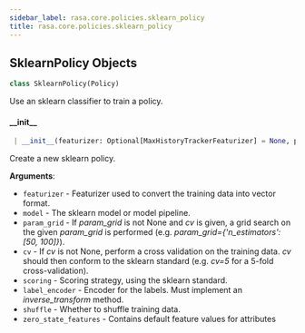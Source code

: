 ```yaml
---
sidebar_label: rasa.core.policies.sklearn_policy
title: rasa.core.policies.sklearn_policy
---
```


## SklearnPolicy Objects

```python
class SklearnPolicy(Policy)
```

Use an sklearn classifier to train a policy.

#### \_\_init\_\_

```python
 | __init__(featurizer: Optional[MaxHistoryTrackerFeaturizer] = None, priority: int = DEFAULT_POLICY_PRIORITY, max_history: int = DEFAULT_MAX_HISTORY, model: Optional["sklearn.base.BaseEstimator"] = None, param_grid: Optional[Dict[Text, List] or List[Dict]] = None, cv: Optional[int] = None, scoring: Optional[Text or List or Dict or Callable] = "accuracy", label_encoder: LabelEncoder = LabelEncoder(), shuffle: bool = True, zero_state_features: Optional[Dict[Text, List["Features"]]] = None, **kwargs: Any, ,) -> None
```

Create a new sklearn policy.

**Arguments**:

- `featurizer` - Featurizer used to convert the training data into
  vector format.
- `model` - The sklearn model or model pipeline.
- `param_grid` - If *param_grid* is not None and *cv* is given,
  a grid search on the given *param_grid* is performed
  (e.g. *param_grid={&#x27;n_estimators&#x27;: [50, 100]}*).
- `cv` - If *cv* is not None, perform a cross validation on
  the training data. *cv* should then conform to the
  sklearn standard (e.g. *cv=5* for a 5-fold cross-validation).
- `scoring` - Scoring strategy, using the sklearn standard.
- `label_encoder` - Encoder for the labels. Must implement an
  *inverse_transform* method.
- `shuffle` - Whether to shuffle training data.
- `zero_state_features` - Contains default feature values for attributes

